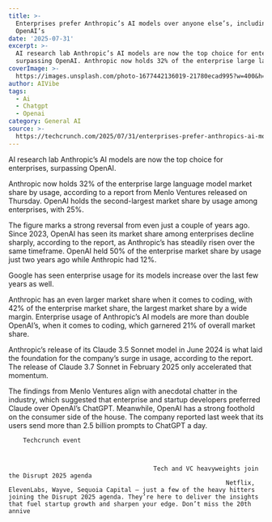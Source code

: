 ```yaml
---
title: >-
  Enterprises prefer Anthropic’s AI models over anyone else’s, including
  OpenAI’s
date: '2025-07-31'
excerpt: >-
  AI research lab Anthropic’s AI models are now the top choice for enterprises,
  surpassing OpenAI. Anthropic now holds 32% of the enterprise large langu...
coverImage: >-
  https://images.unsplash.com/photo-1677442136019-21780ecad995?w=400&h=200&fit=crop&auto=format
author: AIVibe
tags:
  - Ai
  - Chatgpt
  - Openai
category: General AI
source: >-
  https://techcrunch.com/2025/07/31/enterprises-prefer-anthropics-ai-models-over-anyone-elses-including-openais/
---
```

AI research lab Anthropic’s AI models are now the top choice for enterprises, surpassing OpenAI.

Anthropic now holds 32% of the enterprise large language model market share by usage, according to a report from Menlo Ventures released on Thursday. OpenAI holds the second-largest market share by usage among enterprises, with 25%.


	
	




	
	



The figure marks a strong reversal from even just a couple of years ago. Since 2023, OpenAI has seen its market share among enterprises decline sharply, according to the report, as Anthropic’s has steadily risen over the same timeframe. OpenAI held 50% of the enterprise market share by usage just two years ago while Anthropic had 12%.

Google has seen enterprise usage for its models increase over the last few years as well.

Anthropic has an even larger market share when it comes to coding, with 42% of the enterprise market share, the largest market share by a wide margin. Enterprise usage of Anthropic’s AI models are more than double OpenAI’s, when it comes to coding, which garnered 21% of overall market share.

Anthropic’s release of its Claude 3.5 Sonnet model in June 2024 is what laid the foundation for the company’s surge in usage, according to the report. The release of Claude 3.7 Sonnet  in February 2025 only accelerated that momentum.

The findings from Menlo Ventures align with anecdotal chatter in the industry, which suggested that enterprise and startup developers preferred Claude over OpenAI’s ChatGPT. Meanwhile, OpenAI has a strong foothold on the consumer side of the house. The company reported last week that its users send more than 2.5 billion prompts to ChatGPT a day.

	
		
					
		Techcrunch event
		
			
				
											Tech and VC heavyweights join the Disrupt 2025 agenda
																Netflix, ElevenLabs, Wayve, Sequoia Capital — just a few of the heavy hitters joining the Disrupt 2025 agenda. They’re here to deliver the insights that fuel startup growth and sharpen your edge. Don’t miss the 20th annive
